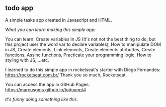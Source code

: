 ## todo app

A simple tasks app created in Javascript and HTML.

_What you can learn making this simple app:_

You can learn: 
Create variables in JS (It's not not the best thing to do, but this project user the word var to declare variables),
How to manipulate DOM in JS,
Create elements,
Link elements,
Create elements atributtes,
Create functions,
Assinc functions,
Practicate your programming logic,
How to styling with JS,
 ...etc.

I learned to do this simple app in rocketseat's starter with Diego Fernandes: https://rocketseat.com.br/
Thank you so much, Rocketseat.

You can access the app in GitHub Pages: https://marcusgms.github.io/todoapp/#

_It's funny doing something like this._
